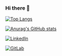 ### Hi there 👋

[![Top Langs](https://github-readme-stats.vercel.app/api/top-langs/?username=buldezir&layout=compact)](https://github.com/anuraghazra/github-readme-stats)

[![Anurag's GitHub stats](https://github-readme-stats.vercel.app/api?username=buldezir)](https://github.com/anuraghazra/github-readme-stats)

[![LinkedIn](https://img.shields.io/badge/LinkedIn-0077B5?style=for-the-badge&logo=linkedin&logoColor=white)](https://www.linkedin.com/in/buldezir)

[![GitLab](https://img.shields.io/badge/GitLab-330F63?style=for-the-badge&logo=gitlab&logoColor=white)](https://gitlab.com/buldezir)
